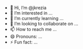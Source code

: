 - 👋 Hi, I’m @jkrezia
- 👀 I’m interested in ...
- 🌱 I’m currently learning ...
- 💞️ I’m looking to collaborate on ...
- 📫 How to reach me ...
- 😄 Pronouns: ...
- ⚡ Fun fact: ...

<!---
jkrezia/jkrezia is a ✨ special ✨ repository because its `README.md` (this file) appears on your GitHub profile.
You can click the Preview link to take a look at your changes.
--->
